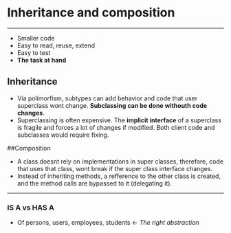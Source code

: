 # Inheritance and composition
----------
- Smaller code
- Easy to read, reuse, extend
- Easy to test
- **The task at hand**

## Inheritance
- Via polimorfism, subtypes can add behavior and code that user superclass wont change. **Subclassing can be done withouth code changes**. 
- Superclassing is often expensive. The **implicit interface** of a superclass is fragile and forces a lot of changes if modified. Both client code and subclasses would require fixing. 

##Composition
- A class doesnt rely on implementations in super classes, therefore, code that uses that class, wont break if the super class interface changes. 
- Instead of inheriting methods, a refference to the other class is created, and the method calls are bypassed to it (delegating it).

-----

### IS A vs HAS A
- Of persons, users, employees, students <- *The right abstraction*



